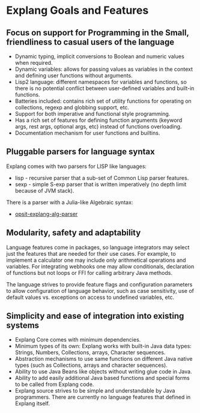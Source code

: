Explang Goals and Features
==========================

Focus on support for Programming in the Small, friendliness to casual users of the language
-------------------------------------------------------------------------------------------

- Dynamic typing, implicit conversions to Boolean and numeric values when required.
- Dynamic variables: allows for passing values as variables in the context and
  defining user functions without arguments.
- Lisp2 language: different namespaces for variables and functions, so there
  is no potential conflict between user-defined variables and built-in
  functions.
- Batteries included: contains rich set of utility functions for operating on
  collections, regexp and globbing support, etc.
- Support for both imperative and functional style programming.
- Has a rich set of features for defining function arguments (keyword
  args, rest args, optional args, etc) instead of functions overloading.
- Documentation mechanism for user functions and builtins.

Pluggable parsers for language syntax
-------------------------------------

Explang comes with two parsers for LISP like languages:
- lisp - recursive parser that a sub-set of Common Lisp parser features.
- sexp - simple S-exp parser that is written imperatively (no depth
  limit because of JVM stack).

There is a parser with a Julia-like Algebraic syntax:
- [opsit-explang-alg-parser](https://github.com/opsit-io/opsit-explang-alg-parser)

Modularity, safety and adaptability
---------------------------

Language features come in packages, so language integrators may select just the
features that are needed for their use cases. For example, to implement a
calculator one may include only arithmetical operations and variables.  For
integrating webhooks one may allow conditionals, declaration of functions but
not loops or FFI for calling arbitrary Java methods.

The language strives to provide feature flags and configuration parameters to
allow configuration of language behavior, such as case sensitivity, use of
default values vs. exceptions on access to undefined variables, etc.


Simplicity and ease of integration into existing systems
--------------------------------------------------------

- Explang Core comes with minimum dependencies.
- Minimum types of its own: Explang works with built-in Java data types:
  Strings, Numbers, Collections, arrays, Character sequences.
- Abstraction mechanisms to use same functions on different Java native types
  (such as Collections, arrays and character sequences).
- Ability to use Java Beans like objects without writing glue code in Java.
- Ability to add easily additional Java based functions and special forms to
  be called from Explang code.
- Explang source strives to be simple and understandable by Java
  programmers. There are currently no language features that defined in
  Explang itself.

